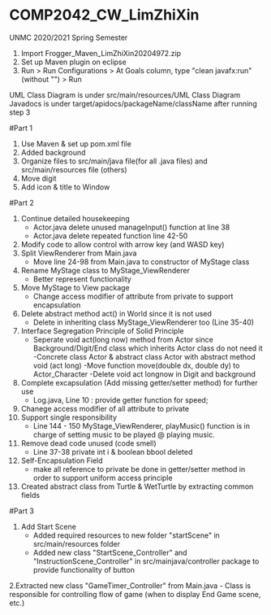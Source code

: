 # COMP2042_CW_LimZhiXin
UNMC 2020/2021 Spring Semester 

1. Import Frogger_Maven_LimZhiXin20204972.zip
2. Set up Maven plugin on eclipse
3. Run > Run Configurations > At Goals column, type "clean javafx:run" (without "") > Run

UML Class Diagram is under src/main/resources/UML Class Diagram
Javadocs is under target/apidocs/packageName/className after running step 3

#Part 1
1. Use Maven & set up pom.xml file
2. Added background
3. Organize files to src/main/java file(for  all .java files) and src/main/resources file (others)
3. Move digit
4. Add icon & title to Window

#Part 2
1. Continue detailed housekeeping
	- Actor.java delete unused manageInput() function at line 38
	- Actor.java delete repeated function line 42-50
2.	Modify code to allow control with arrow key (and WASD key)
3. Split ViewRenderer from Main.java
	- Move line 24-98 from Main.java to constructor of MyStage class
4. Rename MyStage class to MyStage_ViewRenderer 
	- Better represent functionality
5. Move MyStage to View package
	- Change access modifier of attribute from private to support encapsulation
6. Delete abstract method act() in World since it is not used
	- Delete in inheriting class MyStage_ViewRenderer too (Line 35-40)
7. Interface Segregation Principle of Solid Principle
	- Seperate void act(long now) method from Actor since Background/Digit/End class which inherits Actor class do not need it
	-Concrete class Actor & abstract class Actor with abstract method void (act long)
	-Move function move(double dx, double dy) to Actor_Character
	-Delete void act longnow in Digit and background
8. Complete excapsulation (Add missing getter/setter method) for further use 
	- Log.java, Line 10 : provide getter function for speed;
9. Chanege access modifier of all attribute to private
10. Support single responsibility 
	- Line 144 - 150 MyStage_ViewRenderer, playMusic() function is in charge of setting music to be played @ playing music. 
11. Remove dead code unused (code smell)
	- Line 37-38 private int i & boolean bbool deleted
12. Self-Encapsulation Field
	- make all reference to private be done in getter/setter method in order to support uniform access principle
13. Created abstract class from Turtle & WetTurtle by extracting common fields

#Part 3 
1. Add Start Scene
	- Added required resources to new folder "startScene" in src/main/resources folder
	- Added new class "StartScene_Controller" and "InstructionScene_Controller" in src/mainjava/controller package to provide functionality of button

2.Extracted new class "GameTimer_Controller" from Main.java
	- Class is responsible for controlling flow of game (when to display End Game scene, etc.)

